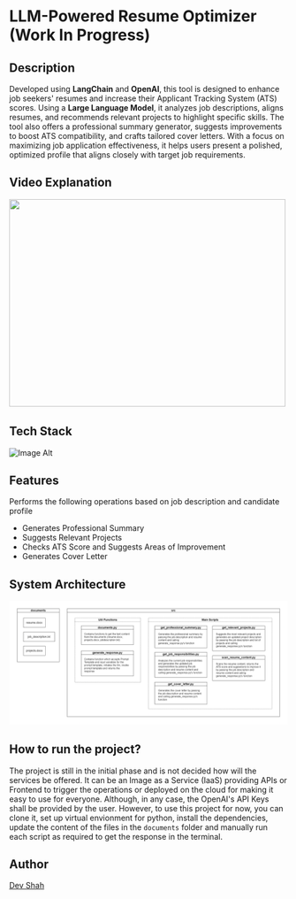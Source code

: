 # LLM-Powered Resume Optimizer (Work In Progress)

## Description

Developed using **LangChain** and **OpenAI**, this tool is designed to enhance job seekers' resumes and increase their Applicant Tracking System (ATS) scores. Using a **Large Language Model**, it analyzes job descriptions, aligns resumes, and recommends relevant projects to highlight specific skills. The tool also offers a professional summary generator, suggests improvements to boost ATS compatibility, and crafts tailored cover letters. With a focus on maximizing job application effectiveness, it helps users present a polished, optimized profile that aligns closely with target job requirements.

## Video Explanation

[<img src="https://img.youtube.com/vi/d2IhTfP6Px4/0.jpg" width="500" height="375"
/>](https://www.youtube.com/embed/d2IhTfP6Px4)

## Tech Stack

![Image Alt](https://skillicons.dev/icons?i=python)

## Features

Performs the following operations based on job description and candidate profile

- Generates Professional Summary
- Suggests Relevant Projects
- Checks ATS Score and Suggests Areas of Improvement
- Generates Cover Letter

## System Architecture

![sss](./System%20Architecture.png)

## How to run the project?

The project is still in the initial phase and is not decided how will the services be offered. It can be an Image as a Service (IaaS) providing APIs or Frontend to trigger the operations or deployed on the cloud for making it easy to use for everyone. Although, in any case, the OpenAI's API Keys shall be provided by the user. However, to use this project for now, you can clone it, set up virtual envionment for python, install the dependencies, update the content of the files in the `documents` folder and manually run each script as required to get the response in the terminal.

## Author

[Dev Shah](https://github.com/busycaesar)
